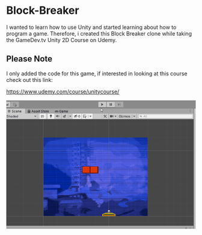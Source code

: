# Block-Breaker
I wanted to learn how to use Unity and started learning about how to program a game.
Therefore, i created this Block Breaker clone while taking the GameDev.tv Unity 2D Course on Udemy.

## Please Note
I only added the code for this game, if interested in looking at this course check out this link:

https://www.udemy.com/course/unitycourse/

![Block-Breaker](Demo/block_breaker.gif)
